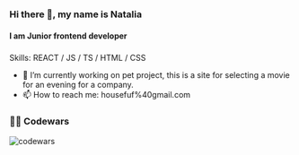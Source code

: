 ### Hi there 👋, my name is Natalia
#### I am Junior frontend developer

###

Skills: REACT / JS / TS / HTML / CSS 

- 🔭 I’m currently working on pet project, this is a site for selecting a movie for an evening for a company. 
- 📫 How to reach me: housefuf%40gmail.com


###

### 👩‍💻  Codewars

![codewars](https://www.codewars.com/users/Natalia_leo/badges/large)
